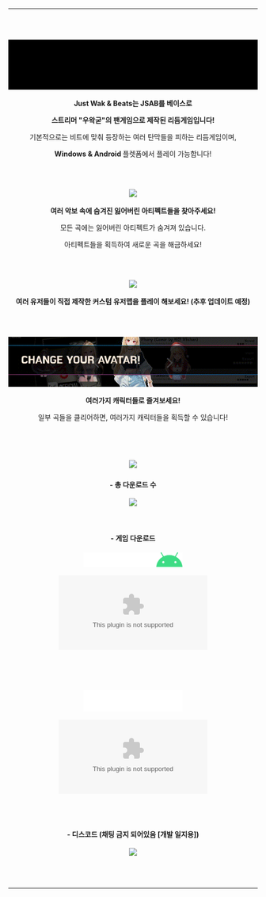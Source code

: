 <div align = "center">
  

#
  
-----------------------------


</br></br>
  
<img src = "https://github.com/Just-Wak-Beat/Just_Wak_and_Beats/raw/main/imgs/comp1.gif"></br>

  
<b> Just Wak & Beats는 JSAB를 베이스로

스트리머 "우왁굳"의 팬게임으로 제작된 리듬게임입니다! </b>

기본적으로는 비트에 맞춰 등장하는 여러 탄막들을 피하는 리듬게임이며, 

<b> Windows & Android </b> 플렛폼에서 플레이 가능합니다!
  
</br></br>


  
<img src = "https://github.com/Just-Wak-Beat/Just_Wak_and_Beats/blob/main/imgs/comp2.gif"></br>

<b> 여러 악보 속에 숨겨진 잃어버린 아티펙트들을 찾아주세요! </b>

모든 곡에는 잃어버린 아티펙트가 숨겨져 있습니다.

아티펙트들을 획득하여 새로운 곡을 해금하세요!
  
</br></br>


  
<img src = "https://github.com/Just-Wak-Beat/Just_Wak_and_Beats/raw/main/imgs/comp3.gif"></br>

<b> 여러 유저들이 직접 제작한 커스텀 유저맵을 플레이 해보세요! (추후 업데이트 예정) </b>

</br></br>



  
<img src = "https://github.com/Just-Wak-Beat/Just_Wak_and_Beats/raw/main/imgs/comp4.gif"></br>

<b> 여러가지 캐릭터들로 즐겨보세요! </b>

일부 곡들을 클리어하면, 여러가지 캐릭터들을 획득할 수 있습니다!
  
</br></br>

##

  
<img src = "https://github.com/Just-Wak-Beat/Just_Wak_and_Beats/raw/main/imgs/spr_W.png">

#### - 총 다운로드 수

![](https://img.shields.io/github/downloads/ABER1047/Just_Wak_and_Beats/total?color=866AFF)

</br>

#### - 게임 다운로드 

<img src = "https://github.com/Just-Wak-Beat/Just_Wak_and_Beats/raw/main/imgs/android.png" width = "200px"></br>

[![](https://img.shields.io/github/downloads/ABER1047/Just_Wak_and_Beats/CBT4.0/Just.Wak.and.Beats.4.0.apk?color=98FF6A&label=Download&style=for-the-badge)](https://github.com/ABER1047/Just_Wak_and_Beats/releases/download/CBT4.0/Just.Wak.and.Beats.4.0.apk)


</br></br></br>

<img src = "https://github.com/Just-Wak-Beat/Just_Wak_and_Beats/blob/main/imgs/windows.png" width = "200px"></br>

[![](https://img.shields.io/github/downloads/ABER1047/Just_Wak_and_Beats/CBT4.0/Just.Wak.and.Beats.Beta.4.0.zip?color=6AE2FF&label=Download&style=for-the-badge)](https://github.com/ABER1047/Just_Wak_and_Beats/releases/download/CBT4.0/Just.Wak.and.Beats.Beta.4.0.zip)

</br></br>

#### - 디스코드 (채팅 금지 되어있음 [개발 일지용])

[![](https://discordapp.com/api/guilds/958378000414568558/embed.png?style=banner2)](https://discord.gg/hzbCTRemqq)

</br></br>


</div>

-----------------------------
##

